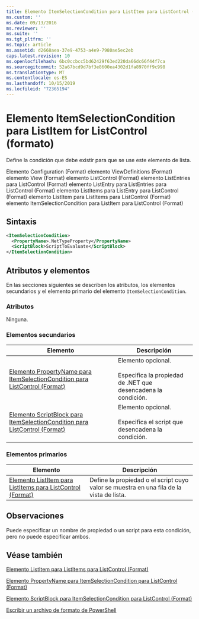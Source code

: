 ```yaml
---
title: Elemento ItemSelectionCondition para ListItem para ListControl (Format) | Microsoft Docs
ms.custom: ''
ms.date: 09/13/2016
ms.reviewer: ''
ms.suite: ''
ms.tgt_pltfrm: ''
ms.topic: article
ms.assetid: d2668aea-37e9-4753-a4e9-7980ae5ec2eb
caps.latest.revision: 10
ms.openlocfilehash: 6bc0ccbcc5bd62429f63ed220da66dc66f44f7ca
ms.sourcegitcommit: 52a67bcd9d7bf3e8600ea4302d1fa8970ff9c998
ms.translationtype: MT
ms.contentlocale: es-ES
ms.lasthandoff: 10/15/2019
ms.locfileid: "72365194"
---
```

# <a name="itemselectioncondition-element-for-listitem-for-listcontrol-format"></a>Elemento ItemSelectionCondition para ListItem for ListControl (formato)

Define la condición que debe existir para que se use este elemento de lista.

Elemento Configuration (Format) elemento ViewDefinitions (Format) elemento View (Format) elemento ListControl (Format) elemento ListEntries para ListControl (Format) elemento ListEntry para ListEntries para ListControl (Format) elemento ListItems para ListEntry para ListControl (Format) elemento ListItem para ListItems para ListControl (Format) elemento ItemSelectionCondition para ListItem para ListControl (Format)

## <a name="syntax"></a>Sintaxis

```xml
<ItemSelectionCondition>
  <PropertyName>.NetTypeProperty</PropertyName>
  <ScriptBlock>ScriptToEvaluate</ScriptBlock>
</ItemSelectionCondition>
```

## <a name="attributes-and-elements"></a>Atributos y elementos

En las secciones siguientes se describen los atributos, los elementos secundarios y el elemento primario del elemento `ItemSelectionCondition`.

### <a name="attributes"></a>Atributos

Ninguna.

### <a name="child-elements"></a>Elementos secundarios

|Elemento|Descripción|
|-------------|-----------------|
|[Elemento PropertyName para ItemSelectionCondition para ListControl (Format)](./propertyname-element-for-itemselectioncondition-for-listcontrol-format.md)|Elemento opcional.<br /><br /> Especifica la propiedad de .NET que desencadena la condición.|
|[Elemento ScriptBlock para ItemSelectionCondition para ListControl (Format)](./scriptblock-element-for-itemselectioncondition-for-listcontrol-format.md)|Elemento opcional.<br /><br /> Especifica el script que desencadena la condición.|

### <a name="parent-elements"></a>Elementos primarios

|Elemento|Descripción|
|-------------|-----------------|
|[Elemento ListItem para ListItems para ListControl (Format)](./listitem-element-for-listitems-for-listcontrol-format.md)|Define la propiedad o el script cuyo valor se muestra en una fila de la vista de lista.|

## <a name="remarks"></a>Observaciones

Puede especificar un nombre de propiedad o un script para esta condición, pero no puede especificar ambos.

## <a name="see-also"></a>Véase también

[Elemento ListItem para ListItems para ListControl (Format)](./listitem-element-for-listitems-for-listcontrol-format.md)

[Elemento PropertyName para ItemSelectionCondition para ListControl (Format)](./propertyname-element-for-itemselectioncondition-for-listcontrol-format.md)

[Elemento ScriptBlock para ItemSelectionCondition para ListControl (Format)](./scriptblock-element-for-itemselectioncondition-for-listcontrol-format.md)

[Escribir un archivo de formato de PowerShell](./writing-a-powershell-formatting-file.md)
